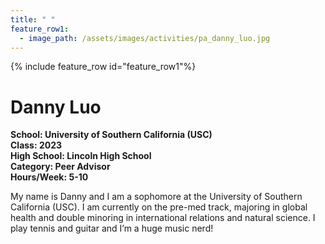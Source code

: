 ```yaml
---
title: " "
feature_row1:
  - image_path: /assets/images/activities/pa_danny_luo.jpg
---
```


{% include feature_row id="feature_row1"%}

# Danny Luo

**School: University of Southern California (USC)**  
**Class: 2023**  
**High School: Lincoln High School**  
**Category: Peer Advisor**  
**Hours/Week: 5-10**  

My name is Danny and I am a sophomore at the University of Southern California (USC). I am currently on the pre-med track, majoring in global health and double minoring in international relations and natural science. I play tennis and guitar and I’m a huge music nerd!
